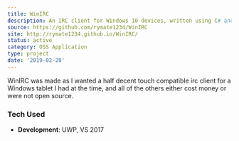 ```yaml
---
title: WinIRC
description: An IRC client for Windows 10 devices, written using C# and UWP
source: https://github.com/rymate1234/WinIRC
site: http://rymate1234.github.io/WinIRC/
status: active
category: OSS Application
type: project
date: '2019-02-20'
---
```


WinIRC was made as I wanted a half decent touch compatible irc client for a
Windows tablet I had at the time, and all of the others either cost money or
were not open source. 

### Tech Used

 - **Development**: UWP, VS 2017

